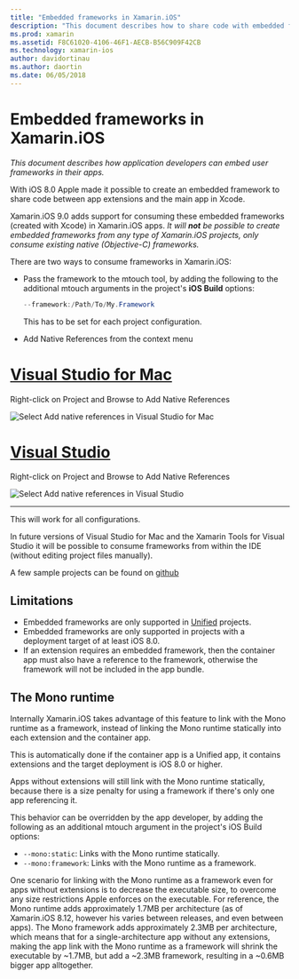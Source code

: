 ```yaml
---
title: "Embedded frameworks in Xamarin.iOS"
description: "This document describes how to share code with embedded frameworks in a Xamarin.iOS application. This can be done with either the mtouch tool or native references."
ms.prod: xamarin
ms.assetid: F8C61020-4106-46F1-AECB-B56C909F42CB
ms.technology: xamarin-ios
author: davidortinau
ms.author: daortin
ms.date: 06/05/2018
---
```


# Embedded frameworks in Xamarin.iOS

_This document describes how application developers can embed user frameworks in their apps._

With iOS 8.0 Apple made it possible to create an embedded framework to share code between
app extensions and the main app in Xcode.

Xamarin.iOS 9.0 adds support for consuming these embedded frameworks (created with Xcode)
in Xamarin.iOS apps. *It will **not** be possible to create embedded frameworks from any type
of Xamarin.iOS projects, only consume existing native (Objective-C) frameworks.*

There are two ways to consume frameworks in Xamarin.iOS:

- Pass the framework to the mtouch tool, by adding the following to the additional
  mtouch arguments in the project's **iOS Build** options:

  ```csharp
  --framework:/Path/To/My.Framework
  ```

  This has to be set for each project configuration.

- Add Native References from the context menu

# [Visual Studio for Mac](#tab/macos)

Right-click on Project and Browse to Add Native References

![](embedded-frameworks-images/xam-native-refs.png "Select Add native references in Visual Studio for Mac")

# [Visual Studio](#tab/windows)

Right-click on Project and Browse to Add Native References

![](embedded-frameworks-images/vs-native-refs.png "Select Add native references in Visual Studio")

-----

  This will work for all configurations.

In future versions of Visual Studio for Mac and the Xamarin Tools for Visual Studio it
will be possible to consume frameworks from within the IDE (without editing project
files manually).

A few sample projects can be found on [github](https://github.com/rolfbjarne/embedded-frameworks)

## Limitations

- Embedded frameworks are only supported in [Unified](~/cross-platform/macios/unified/index.md) projects.
- Embedded frameworks are only supported in projects with a deployment target of at least
  iOS 8.0.
- If an extension requires an embedded framework, then the container app must also have
  a reference to the framework, otherwise the framework will not be included in the app
  bundle.

## The Mono runtime

Internally Xamarin.iOS takes advantage of this feature to link with the Mono runtime as
a framework, instead of linking the Mono runtime statically into each extension and the
container app.

This is automatically done if the container app is a Unified app, it contains extensions
and the target deployment is iOS 8.0 or higher.

Apps without extensions will still link with the Mono runtime statically, because there
is a size penalty for using a framework if there's only one app referencing it.

This behavior can be overridden by the app developer, by adding the following as an
additional mtouch argument in the project's iOS Build options:

- `--mono:static`: Links with the Mono runtime statically.
- `--mono:framework`: Links with the Mono runtime as a framework.

One scenario for linking with the Mono runtime as a framework even for apps
without extensions is to decrease the executable size, to overcome any size
restrictions Apple enforces on the executable. For reference, the Mono runtime
adds approximately 1.7MB per architecture (as of Xamarin.iOS 8.12, however his varies
between releases, and even between apps). The Mono framework adds approximately 2.3MB
per architecture, which means that for a single-architecture app without any extensions,
making the app link with the Mono runtime as a framework will shrink the executable by
~1.7MB, but add a ~2.3MB framework, resulting in a ~0.6MB bigger app alltogether.

